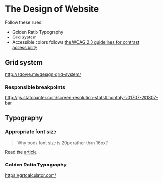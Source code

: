# The Design of Website

Follow these rules:

- Golden Ratio Typography
- Grid system
- Accessible colors follows [the WCAG 2.0 guidelines for contrast accessibility](https://www.w3.org/TR/UNDERSTANDING-WCAG20/visual-audio-contrast-contrast.html)

## Grid system

http://adoyle.me/design-grid-system/

### Responsible breakpoints

http://gs.statcounter.com/screen-resolution-stats#monthly-201707-201807-bar

## Typography

### Appropriate font size

> Why body font size is 20px rather than 16px?

Read the [article](https://blog.usejournal.com/your-body-text-is-too-small-5e02d36dc902).

### Golden Ratio Typography

https://grtcalculator.com/
